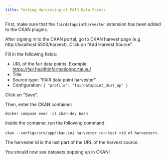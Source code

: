 ```yaml
---
title: Testing Harvesting of FAIR Data Points
---
```


First, make sure that the `fairdatapointharvester` extension has been added to the CKAN plugins.

After signing in to the CKAN portal, go to CKAN harvest page (e.g. http://localhost:5500/harvest). Click on “Add Harvest Source”.

Fill in the following fields:

- URL of the fair data points. Example: https://fair.healthinformationportal.eu/
- Title
- Source type: "FAIR data point harvester"
- Configuration: `{ "profile": "fairdatapoint_dcat_ap" }`

Click on "Save".

Then, enter the CKAN container:

`docker compose exec -it ckan-dev bash`

Inside the container, run the following command:

`ckan --config=/srv/app/ckan.ini harvester run-test <id of harvester>`.

The harvester id is the last part of the URL of the harvest source.

You should now see datasets popping up in CKAN!
